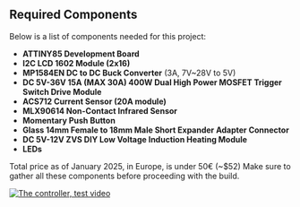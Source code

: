 ## Required Components

Below is a list of components needed for this project:

- **ATTINY85 Development Board**  
- **I2C LCD 1602 Module (2x16)**  
- **MP1584EN DC to DC Buck Converter** (3A, 7V~28V to 5V)  
- **DC 5V-36V 15A (MAX 30A) 400W Dual High Power MOSFET Trigger Switch Drive Module**  
- **ACS712 Current Sensor (20A module)**  
- **MLX90614 Non-Contact Infrared Sensor**  
- **Momentary Push Button**  
- **Glass 14mm Female to 18mm Male Short Expander Adapter Connector**  
- **DC 5V-12V ZVS DIY Low Voltage Induction Heating Module**  
- **LEDs**  

Total price as of January 2025, in Europe, is under 50€ (~$52)
Make sure to gather all these components before proceeding with the build.

[![The controller, test video](https://img.youtube.com/vi/F0CzHAuRhXs/0.jpg)](https://youtube.com/shorts/F0CzHAuRhXs)
